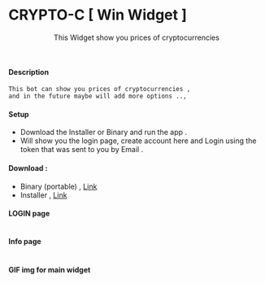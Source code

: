 # CRYPTO-C [ Win Widget ]
<p align="center">
   <p align="center">This Widget show you prices of cryptocurrencies </p>
</p>


<br>

#### Description
```
This bot can show you prices of cryptocurrencies ,
and in the future maybe will add more options ..,
```
#### Setup 
   - Download the Installer or Binary and run the app .
   - Will show you the login page, create account here and Login using the token that was sent to you by Email .

#### Download :
   - Binary (portable) , [Link]()
   - Installer , [Link]()



#### LOGIN page
<img src="" />


#### Info page
<img src="" />


#### GIF img for main widget
<img src="" />
